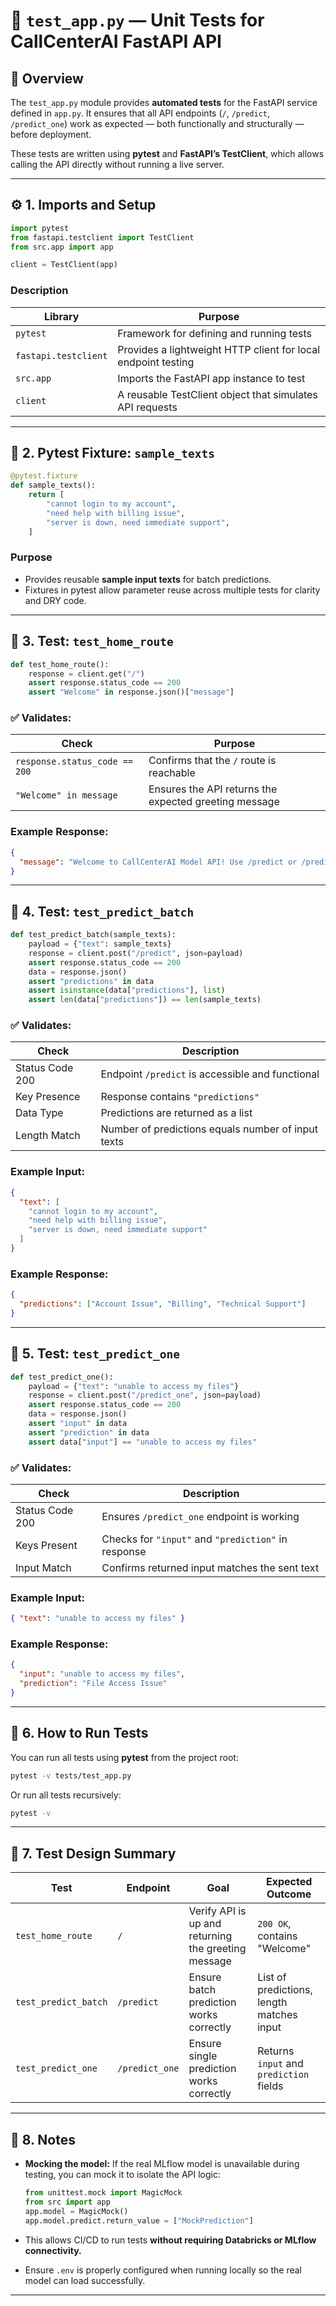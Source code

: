 # 🧪 `test_app.py` — Unit Tests for CallCenterAI FastAPI API

## 📘 Overview

The `test_app.py` module provides **automated tests** for the FastAPI service defined in `app.py`.
It ensures that all API endpoints (`/`, `/predict`, `/predict_one`) work as expected — both functionally and structurally — before deployment.

These tests are written using **pytest** and **FastAPI’s TestClient**, which allows calling the API directly without running a live server.

---

## ⚙️ 1. Imports and Setup

```python
import pytest
from fastapi.testclient import TestClient
from src.app import app

client = TestClient(app)
```

### Description

| Library              | Purpose                                                       |
| -------------------- | ------------------------------------------------------------- |
| `pytest`             | Framework for defining and running tests                      |
| `fastapi.testclient` | Provides a lightweight HTTP client for local endpoint testing |
| `src.app`            | Imports the FastAPI app instance to test                      |
| `client`             | A reusable TestClient object that simulates API requests      |

---

## 🧩 2. Pytest Fixture: `sample_texts`

```python
@pytest.fixture
def sample_texts():
    return [
        "cannot login to my account",
        "need help with billing issue",
        "server is down, need immediate support",
    ]
```

### Purpose

* Provides reusable **sample input texts** for batch predictions.
* Fixtures in pytest allow parameter reuse across multiple tests for clarity and DRY code.

---

## 🔹 3. Test: `test_home_route`

```python
def test_home_route():
    response = client.get("/")
    assert response.status_code == 200
    assert "Welcome" in response.json()["message"]
```

### ✅ Validates:

| Check                         | Purpose                                               |
| ----------------------------- | ----------------------------------------------------- |
| `response.status_code == 200` | Confirms that the `/` route is reachable              |
| `"Welcome" in message`        | Ensures the API returns the expected greeting message |

### Example Response:

```json
{
  "message": "Welcome to CallCenterAI Model API! Use /predict or /predict_one endpoints."
}
```

---

## 🔹 4. Test: `test_predict_batch`

```python
def test_predict_batch(sample_texts):
    payload = {"text": sample_texts}
    response = client.post("/predict", json=payload)
    assert response.status_code == 200
    data = response.json()
    assert "predictions" in data
    assert isinstance(data["predictions"], list)
    assert len(data["predictions"]) == len(sample_texts)
```

### ✅ Validates:

| Check           | Description                                        |
| --------------- | -------------------------------------------------- |
| Status Code 200 | Endpoint `/predict` is accessible and functional   |
| Key Presence    | Response contains `"predictions"`                  |
| Data Type       | Predictions are returned as a list                 |
| Length Match    | Number of predictions equals number of input texts |

### Example Input:

```json
{
  "text": [
    "cannot login to my account",
    "need help with billing issue",
    "server is down, need immediate support"
  ]
}
```

### Example Response:

```json
{
  "predictions": ["Account Issue", "Billing", "Technical Support"]
}
```

---

## 🔹 5. Test: `test_predict_one`

```python
def test_predict_one():
    payload = {"text": "unable to access my files"}
    response = client.post("/predict_one", json=payload)
    assert response.status_code == 200
    data = response.json()
    assert "input" in data
    assert "prediction" in data
    assert data["input"] == "unable to access my files"
```

### ✅ Validates:

| Check           | Description                                         |
| --------------- | --------------------------------------------------- |
| Status Code 200 | Ensures `/predict_one` endpoint is working          |
| Keys Present    | Checks for `"input"` and `"prediction"` in response |
| Input Match     | Confirms returned input matches the sent text       |

### Example Input:

```json
{ "text": "unable to access my files" }
```

### Example Response:

```json
{
  "input": "unable to access my files",
  "prediction": "File Access Issue"
}
```

---

## 🧱 6. How to Run Tests

You can run all tests using **pytest** from the project root:

```bash
pytest -v tests/test_app.py
```

Or run all tests recursively:

```bash
pytest -v
```

---

## 🧭 7. Test Design Summary

| Test                 | Endpoint       | Goal                                                | Expected Outcome                          |
| -------------------- | -------------- | --------------------------------------------------- | ----------------------------------------- |
| `test_home_route`    | `/`            | Verify API is up and returning the greeting message | `200 OK`, contains "Welcome"              |
| `test_predict_batch` | `/predict`     | Ensure batch prediction works correctly             | List of predictions, length matches input |
| `test_predict_one`   | `/predict_one` | Ensure single prediction works correctly            | Returns `input` and `prediction` fields   |

---

## 🧰 8. Notes

* **Mocking the model:**
  If the real MLflow model is unavailable during testing, you can mock it to isolate the API logic:

  ```python
  from unittest.mock import MagicMock
  from src import app
  app.model = MagicMock()
  app.model.predict.return_value = ["MockPrediction"]
  ```

* This allows CI/CD to run tests **without requiring Databricks or MLflow connectivity.**

* Ensure `.env` is properly configured when running locally so the real model can load successfully.

---
